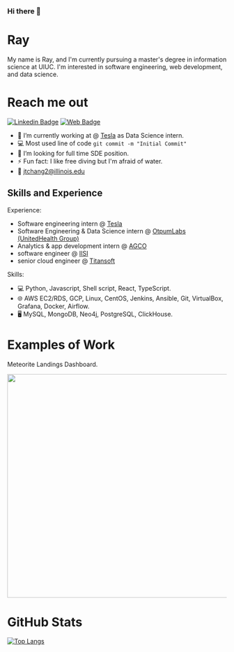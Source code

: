 ### Hi there 👋

# Ray
My name is Ray, and I'm currently pursuing a master's degree in information science at UIUC.
I'm interested in software engineering, web development, and data science.

# Reach me out
[![Linkedin Badge](https://img.shields.io/badge/LinkedIn-blue?style=flat&logo=linkedin&labelColor=blue)](https://www.linkedin.com/in/jui-ting-ray-chang/) 
[![Web Badge](https://img.shields.io/badge/Web-Ray%20Chang-yellow)](https://raychangcode.github.io/personal_site/)

- 🔭 I’m currently working at @ [Tesla](https://www.tesla.com/) as Data Science intern.
- :computer: Most used line of code `git commit -m "Initial Commit"`
- 🤔 I’m looking for full time SDE position.
- ⚡ Fun fact: I like free diving but I'm afraid of water.
- 📧 jtchang2@illinois.edu

## Skills and Experience
Experience:
* Software engineering intern @ [Tesla](https://www.tesla.com/) 
* Software Engineering & Data Science intern @ [OtpumLabs (UnitedHealth Group)](https://www.optumlabs.com/)
* Analytics & app development intern @ [AGCO](https://www.agcocorp.com/)
* software engineer @ [IISI](https://www.iisigroup.com/)
* senior cloud engineer @ [Titansoft](https://www.titansoft.com/en)

Skills:
* 💻 Python, Javascript, Shell script, React, TypeScript.
* 🌐 AWS EC2/RDS, GCP, Linux, CentOS, Jenkins, Ansible, Git, VirtualBox, Grafana, Docker, Airflow.
* 🖥 MySQL, MongoDB, Neo4j, PostgreSQL, ClickHouse.


# Examples of Work
<label>Meteorite Landings Dashboard.</label>
<div>
<img src="https://github.com/raychangCode/personal_site/blob/dad055140060df4519925f089b52f7d878462b0a/images/meteor.png" width="512" >
</div>

# GitHub Stats
[![Top Langs](https://github-readme-stats.vercel.app/api/top-langs/?username=raychangCode)](https://github.com/anuraghazra/github-readme-stats)

